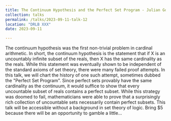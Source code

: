 ```yaml
---
title: The Continuum Hypothesis and the Perfect Set Program - Julian Gould
collection: talks
permalink: /talks/2023-09-11-talk-12
location: "DRLB XXX"
date: 2023-09-11

---
```


The continuum hypothesis was the first non-trivial problem in cardinal arithmetic. In short, the continuum hypothesis is the statement that if X is an uncountably infinite subset of the reals, then X has the same cardinality as the reals. While this statement was eventually shown to be independent of the standard axioms of set theory, there were many failed proof attempts. In this talk, we will chart the history of one such attempt, sometimes dubbed the "Perfect Set Program". Since perfect sets provably have the same cardinality as the continuum, it would suffice to show that every uncountable subset of reals contains a perfect subset. While this strategy was doomed to fail, mathematicians were able to prove that a surprisingly rich collection of uncountable sets necessarily contain perfect subsets. This talk will be accessible without a background in set theory of logic. Bring $5 because there will be an opportunity to gamble a little…
